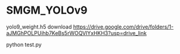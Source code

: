# SMGM_YOLOv9
yolo9_weight.h5 download https://drive.google.com/drive/folders/1-aJMGhPOLPUihb7KeBs5rWOQVlYxHKH3?usp=drive_link

python test.py
